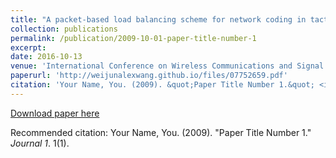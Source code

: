 ```yaml
---
title: "A packet-based load balancing scheme for network coding in tactical heterogeneous wireless networks"
collection: publications
permalink: /publication/2009-10-01-paper-title-number-1
excerpt: 
date: 2016-10-13
venue: 'International Conference on Wireless Communications and Signal Processing (WCSP)'
paperurl: 'http://weijunalexwang.github.io/files/07752659.pdf'
citation: 'Your Name, You. (2009). &quot;Paper Title Number 1.&quot; <i>Journal 1</i>. 1(1).'
---
```


[Download paper here](http://weijunalexwang.github.io/files/07752659.pdf) 

Recommended citation: Your Name, You. (2009). "Paper Title Number 1." <i>Journal 1</i>. 1(1).
